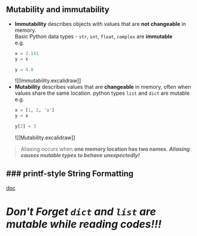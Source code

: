 ## Mutability and immutability
- **Immutability** describes objects with values that are **not changeable** in memory.  
    Basic Python data types - `str`, `int`, `float`, `complex` are **immutable**  
    e.g. 
    ```python
    x = 3.141
    y = x
    
    y = 4.0
    ```
    ![[Immutability.excalidraw]]
- **Mutability** describes values that are **changeable** in memory, often when values share the same location.
    python types `list` and `dict` are mutable  
    e.g.
    ```python
    x = [1, 2, 'a']
    y = x
    
    y[2] = 3
    ```
    ![[Mutability.excalidraw]]

> Aliasing occurs when **one memory location has two names**.
> ***Aliasing causes mutable types to behave unexpectedly!***

## ### printf-style String Formatting
[doc](https://docs.python.org/3/library/stdtypes.html#printf-style-string-formatting)

# ***Don't Forget `dict` and `list` are mutable while reading codes!!!***